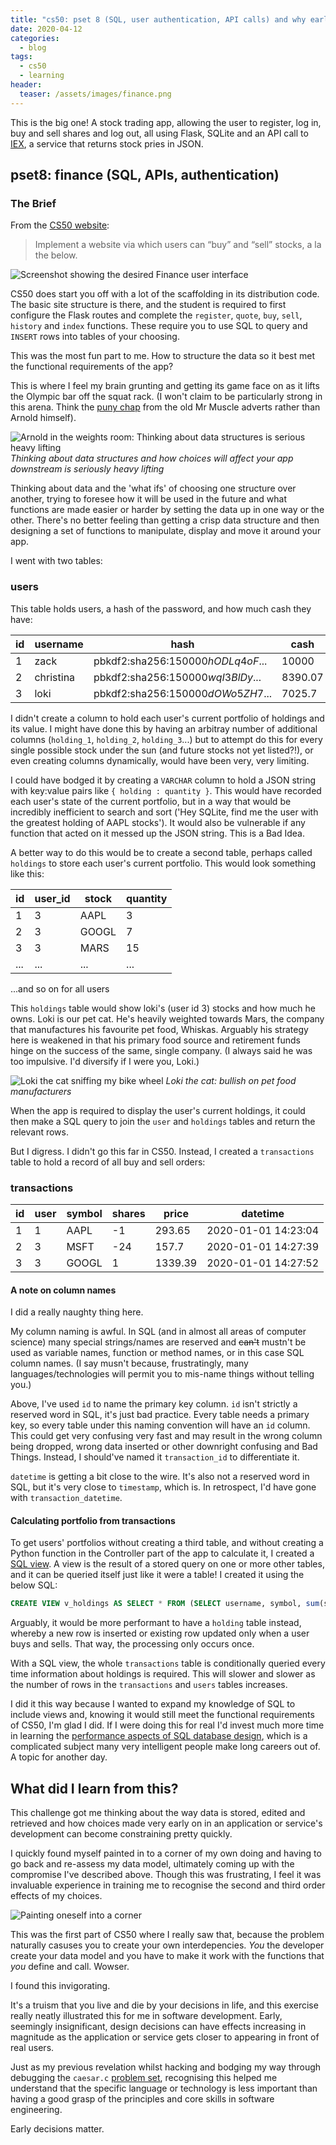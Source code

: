 ```yaml
---
title: "cs50: pset 8 (SQL, user authentication, API calls) and why early decisions matter"
date: 2020-04-12
categories:
  - blog
tags:
  - cs50
  - learning
header:
  teaser: /assets/images/finance.png
---
```


This is the big one! A stock trading app, allowing the user to register, log in, buy and sell shares and log out, all using Flask, SQLite and an API call to [IEX](https://iexcloud.io/docs/api/), a service that returns stock pries in JSON.

<!--more-->

## pset8: finance (SQL, APIs, authentication)

### The Brief

From the [CS50 website](https://cs50.harvard.edu/x/2020/tracks/web/finance/):

> Implement a website via which users can “buy” and “sell” stocks, a la the below.

![Screenshot showing the desired Finance user interface](/assets/images/finance.png)

CS50 does start you off with a lot of the scaffolding in its distribution code. The basic site structure is there, and the student is required to first configure the Flask routes and complete the `register`, `quote`, `buy`, `sell`, `history` and `index` functions. These require you to use SQL to query and `INSERT` rows into tables of your choosing.

This was the most fun part to me. How to structure the data so it best met the functional requirements of the app?

This is where I feel my brain grunting and getting its game face on as it lifts the Olympic bar off the squat rack. (I won't claim to be particularly strong in this arena. Think the [puny chap](https://www.youtube.com/watch?v=QJlvLl-eXU0) from the old Mr Muscle adverts rather than Arnold himself).

![Arnold in the weights room: Thinking about data structures is serious heavy lifting](/assets/images/arnie.jpg)
_Thinking about data structures and how choices will affect your app downstream is seriously heavy lifting_

Thinking about data and the 'what ifs' of choosing one structure over another, trying to foresee how it will be used in the future and what functions are made easier or harder by setting the data up in one way or the other. There's no better feeling than getting a crisp data structure and then designing a set of functions to manipulate, display and move it around your app.

I went with two tables:

### users

This table holds users, a hash of the password, and how much cash they have:

| id  | username  | hash                              | cash    |
| --- | --------- | --------------------------------- | ------- |
| 1   | zack      | pbkdf2:sha256:150000$hODLq4oF$... | 10000   |
| 2   | christina | pbkdf2:sha256:150000$wqI3BlDy$... | 8390.07 |
| 3   | loki      | pbkdf2:sha256:150000$dOWo5ZH7$... | 7025.7  |

I didn't create a column to hold each user's current portfolio of holdings and its value. I might have done this by having an arbitray number of additional columns (`holding_1`, `holding_2`, `holding_3`...) but to attempt do this for every single possible stock under the sun (and future stocks not yet listed?!), or even creating columns dynamically, would have been very, very limiting.

I could have bodged it by creating a `VARCHAR` column to hold a JSON string with key:value pairs like `{ holding : quantity }`. This would have recorded each user's state of the current portfolio, but in a way that would be incredibly inefficient to search and sort ('Hey SQLite, find me the user with the greatest holding of AAPL stocks'). It would also be vulnerable if any function that acted on it messed up the JSON string. This is a Bad Idea.

A better way to do this would be to create a second table, perhaps called `holdings` to store each user's current portfolio. This would look something like this:

| id  | user_id | stock | quantity |
| --- | ------- | ----- | -------- |
| 1   | 3       | AAPL  | 3        |
| 2   | 3       | GOOGL | 7        |
| 3   | 3       | MARS  | 15       |
| ... | ...     | ...   | ...      |

...and so on for all users

This `holdings` table would show loki's (user id 3) stocks and how much he owns. Loki is our pet cat. He's heavily weighted towards Mars, the company that manufactures his favourite pet food, Whiskas. Arguably his strategy here is weakened in that his primary food source and retirement funds hinge on the success of the same, single company. (I always said he was too impulsive. I'd diversify if I were you, Loki.)

![Loki the cat sniffing my bike wheel](/assets/images/loki.jpg)
_Loki the cat: bullish on pet food manufacturers_

When the app is required to display the user's current holdings, it could then make a SQL query to join the `user` and `holdings` tables and return the relevant rows.

But I digress. I didn't go this far in CS50. Instead, I created a `transactions` table to hold a record of all buy and sell orders:

### transactions

| id  | user | symbol | shares | price   | datetime            |
| --- | ---- | ------ | ------ | ------- | ------------------- |
| 1   | 1    | AAPL   | -1     | 293.65  | 2020-01-01 14:23:04 |
| 2   | 3    | MSFT   | -24    | 157.7   | 2020-01-01 14:27:39 |
| 3   | 3    | GOOGL  | 1      | 1339.39 | 2020-01-01 14:27:52 |

#### A note on column names

I did a really naughty thing here.

My column naming is awful. In SQL (and in almost all areas of computer science) many special strings/names are reserved and ~~can't~~ mustn't be used as variable names, function or method names, or in this case SQL column names. (I say musn't because, frustratingly, many languages/technologies will permit you to mis-name things without telling you.)

Above, I've used `id` to name the primary key column. `id` isn't strictly a reserved word in SQL, it's just bad practice. Every table needs a primary key, so every table under this naming convention will have an `id` column. This could get very confusing very fast and may result in the wrong column being dropped, wrong data inserted or other downright confusing and Bad Things. Instead, I should've named it `transaction_id` to differentiate it.

`datetime` is getting a bit close to the wire. It's also not a reserved word in SQL, but it's very close to `timestamp`, which is. In retrospect, I'd have gone with `transaction_datetime`.

#### Calculating portfolio from transactions

To get users' portfolios without creating a third table, and without creating a Python function in the Controller part of the app to calculate it, I created a [SQL view](<https://en.wikipedia.org/wiki/View_(SQL)>). A view is the result of a stored query on one or more other tables, and it can be queried itself just like it were a table! I created it using the below SQL:

```sql
CREATE VIEW v_holdings AS SELECT * FROM (SELECT username, symbol, sum(shares) AS shares FROM v_transactions GROUP BY symbol, username) WHERE shares != 0
```

Arguably, it would be more performant to have a `holding` table instead, whereby a new row is inserted or existing row updated only when a user buys and sells. That way, the processing only occurs once.

With a SQL view, the whole `transactions` table is conditionally queried every time information about holdings is required. This will slower and slower as the number of rows in the `transactions` and `users` tables increases.

I did it this way because I wanted to expand my knowledge of SQL to include views and, knowing it would still meet the functional requirements of CS50, I'm glad I did. If I were doing this for real I'd invest much more time in learning the [performance aspects of SQL database design](https://www.sqlshack.com/query-optimization-techniques-in-sql-server-database-design-and-architecture/), which is a complicated subject many very intelligent people make long careers out of. A topic for another day.

## What did I learn from this?

This challenge got me thinking about the way data is stored, edited and retrieved and how choices made very early on in an application or service's development can become constraining pretty quickly.

I quickly found myself painted in to a corner of my own doing and having to go back and re-assess my data model, ultimately coming up with the compromise I've described above. Though this was frustrating, I feel it was invaluable experience in training me to recognise the second and third order effects of my choices.

![Painting oneself into a corner](/assets/images/paintintoacorner.gif)

This was the first part of CS50 where I really saw that, because the problem naturally casuses you to create your own interdepencies. _You_ the developer create your data model and you have to make it work with the functions that _you_ define and call. Wowser.

I found this invigorating.

It's a truism that you live and die by your decisions in life, and this exercise really neatly illustrated this for me in software development. Early, seemingly insignificant, design decisions can have effects increasing in magnitude as the application or service gets closer to appearing in front of real users.

Just as my previous revelation whilst hacking and bodging my way through debugging the `caesar.c` [problem set](http://localhost:4000/blog/cs50_week_2_review/#debugging-properly), recognising this helped me understand that the specific language or technology is less important than having a good grasp of the principles and core skills in software engineering.

Early decisions matter.

